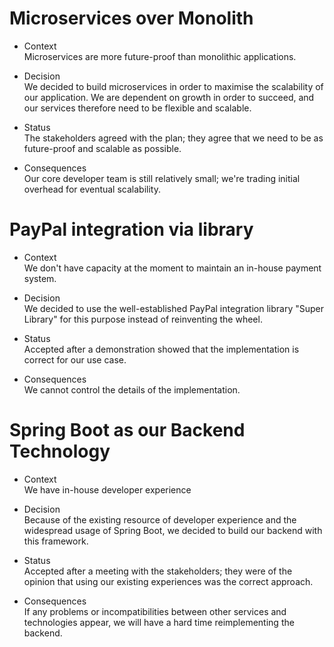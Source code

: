 # Microservices over Monolith
* Context  
Microservices are more future-proof than monolithic applications.

* Decision  
We decided to build microservices in order to maximise the scalability of our application. We are dependent on growth in order to succeed, and our services therefore need to be flexible and scalable.

* Status  
The stakeholders agreed with the plan; they agree that we need to be as future-proof and scalable as possible.

* Consequences  
Our core developer team is still relatively small; we're trading initial overhead for eventual scalability.

# PayPal integration via library
* Context  
We don't have capacity at the moment to maintain an in-house payment system.

* Decision  
We decided to use the well-established PayPal integration library "Super
Library" for this purpose instead of reinventing the wheel.

* Status  
Accepted after a demonstration showed that the implementation is correct for our
use case.

* Consequences  
We cannot control the details of the implementation.

# Spring Boot as our Backend Technology
* Context  
We have in-house developer experience

* Decision  
Because of the existing resource of developer experience and the widespread usage of Spring Boot, we decided to build our backend with this framework.

* Status  
Accepted after a meeting with the stakeholders; they were of the opinion that using our existing experiences was the correct approach.

* Consequences  
If any problems or incompatibilities between other services and technologies appear, we will have a hard time reimplementing the backend.
